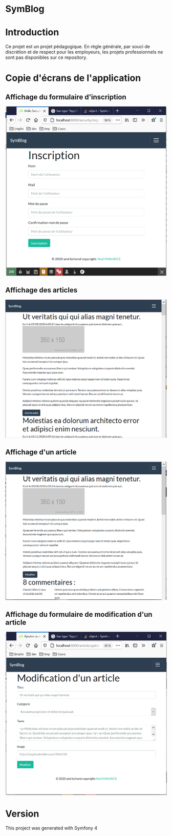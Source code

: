 # SymBlog
 
# Introduction

Ce projet est un projet pédagogique. En règle générale, par souci de discrétion et de respect pour les employeurs, les projets professionnels ne sont pas disponibles sur ce repository.

# Copie d'écrans de l'application 

## Affichage du formulaire d'inscription

<img src="./doc/demo/inscription.png" />

## Affichage des articles

<img src="./doc/demo/articles.png" />

## Affichage d'un article

<img src="./doc/demo/article.png" />

## Affichage du formulaire de modification d'un article

<img src="./doc/demo/modification.png" />


# Version

This project was generated with Symfony 4
